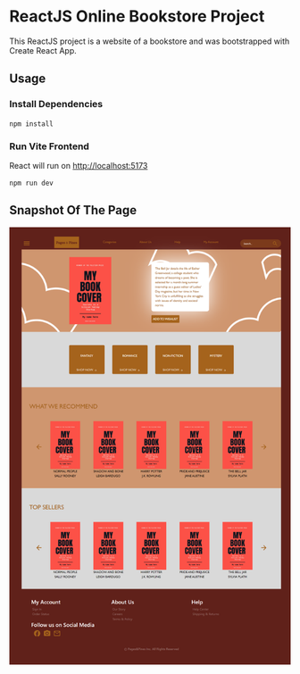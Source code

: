 <h1>ReactJS Online Bookstore Project</h1>
This ReactJS project is a website of a bookstore and was bootstrapped with Create React App.
<br>

<h2>Usage</h2>
<h3>Install Dependencies</h3>

```shell
npm install
```

<h3>Run Vite Frontend</h3>
<p>React will run on <a href="http://localhost:5173">http://localhost:5173</a></p>

```shell
npm run dev
```

<h2>Snapshot Of The Page</h2>

![image alt](https://github.com/duygudumlupinar/react-app/blob/a47f325c84f95e55657c3ef2b1f8401a3cc0950b/Pages%26Pines.png)
